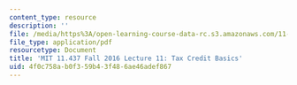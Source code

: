 ```yaml
---
content_type: resource
description: ''
file: /media/https%3A/open-learning-course-data-rc.s3.amazonaws.com/11-437-financing-economic-development-fall-2016/4f0c758ab0f359b43f486ae46adef867_MIT11_437F16_Lec11a.pdf
file_type: application/pdf
resourcetype: Document
title: 'MIT 11.437 Fall 2016 Lecture 11: Tax Credit Basics'
uid: 4f0c758a-b0f3-59b4-3f48-6ae46adef867
---
```

